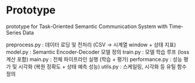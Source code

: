 # Prototype
prototype for Task-Oriented Semantic Communication System with Time-Series Data 

preprocess.py : 데이터 로딩 및 전처리 (CSV → 시계열 window + 상태 지표)
model.py : Semantic Encoder-Decoder 모델 정의
train.py : 모델 학습 루프 (loss 계산 포함)
main.py : 전체 파이프라인 실행 (학습 + 평가)
performance.py : 성능 평가 및 시각화 (복원 정확도 + 상태 예측 성능)
utils.py : 스케일링, 시각화 등 유틸 함수 정의